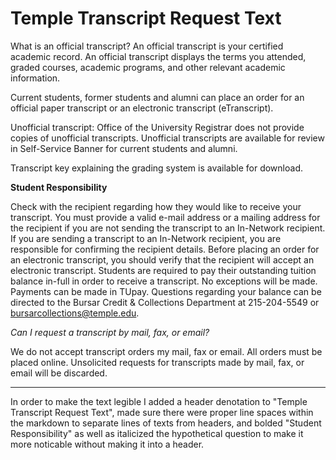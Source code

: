 # Temple Transcript Request Text

What is an official transcript?
An official transcript is your certified academic record. An official transcript displays the terms you attended, graded courses, academic programs, and other relevant academic information. 

Current students, former students and alumni can place an order for an official paper transcript or an electronic transcript (eTranscript).

Unofficial transcript: Office of the University Registrar does not provide copies of unofficial transcripts. Unofficial transcripts are available for review in Self-Service Banner for current students and alumni.

Transcript key explaining the grading system is available for download.

 

**Student Responsibility**

Check with the recipient regarding how they would like to receive your transcript.
You must provide a valid e-mail address or a mailing address for the recipient if you are not sending the transcript to an In-Network recipient.
If you are sending a transcript to an In-Network recipient, you are responsible for confirming the recipient details.
Before placing an order for an electronic transcript, you should verify that the recipient will accept an electronic transcript.
Students are required to pay their outstanding tuition balance in-full in order to receive a transcript.  No exceptions will be made.  Payments can be made in TUpay.  Questions regarding your balance can be directed to the Bursar Credit & Collections Department at 215-204-5549 or bursarcollections@temple.edu.

 

*Can I request a transcript by mail, fax, or email?*

We do not accept transcript orders my mail, fax or email. All orders must be placed online. Unsolicited requests for transcripts made by mail, fax, or email will be discarded.

---

In order to make the text legible I added a header denotation to "Temple Transcript Request Text", made sure there were proper line spaces within the markdown to separate lines of texts from headers, and bolded "Student Responsibility" as well as italicized the hypothetical question to make it more noticable without making it into a header.
